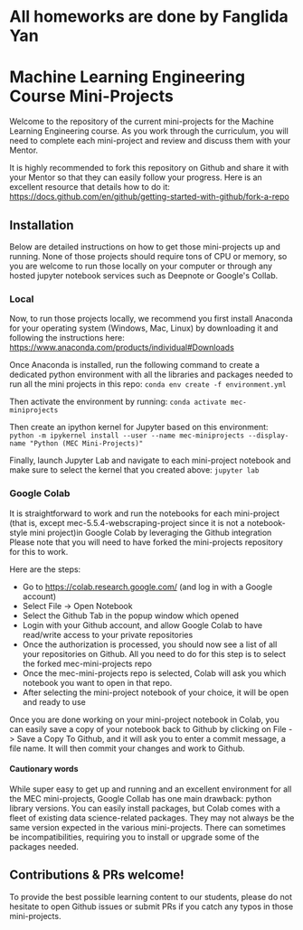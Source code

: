 # All homeworks are done by Fanglida Yan

# Machine Learning Engineering Course Mini-Projects

Welcome to the repository of the current mini-projects for the Machine Learning Engineering course. As you work through the curriculum, you will need to complete each mini-project and review and discuss them with your Mentor.

It is highly recommended to fork this repository on Github and share it with your Mentor so that they can easily follow your progress.  Here is an excellent resource that details how to do it: https://docs.github.com/en/github/getting-started-with-github/fork-a-repo

## Installation

Below are detailed instructions on how to get those mini-projects up and running. None of those projects should require tons of CPU or memory, so you are welcome to run those locally on your computer or through any hosted jupyter notebook services such as Deepnote or Google's Collab.

### Local

Now, to run those projects locally, we recommend you first install Anaconda for your operating system (Windows, Mac, Linux) by downloading it and following the instructions here: https://www.anaconda.com/products/individual#Downloads

Once Anaconda is installed, run the following command to create a dedicated python environment with all the libraries and packages needed to run all the mini projects in this repo:
```conda env create -f environment.yml```

Then activate the environment by running:
```conda activate mec-miniprojects```

Then create an ipython kernel for Jupyter based on this environment:
```python -m ipykernel install --user --name mec-miniprojects --display-name "Python (MEC Mini-Projects)"```

Finally, launch Jupyter Lab and navigate to each mini-project notebook and make sure to select the kernel that you created above:
```jupyter lab```

### Google Colab

It is straightforward to work and run the notebooks for each mini-project (that is, except mec-5.5.4-webscraping-project since it is not a notebook-style mini project)in Google Colab by leveraging the Github integration
Please note that you will need to have forked the mini-projects repository for this to work.

Here are the steps:
- Go to https://colab.research.google.com/ (and log in with a Google account)
- Select File -> Open Notebook
- Select the Github Tab in the popup window which opened
- Login with your Github account, and allow Google Colab to have read/write access to your private repositories
- Once the authorization is processed, you should now see a list of all your repositories on Github. All you need to do for this step is to select the forked mec-mini-projects repo
- Once the mec-mini-projects repo is selected, Colab will ask you which notebook you want to open in that repo. 
- After selecting the mini-project notebook of your choice, it will be open and ready to use

Once you are done working on your mini-project notebook in Colab, you can easily save a copy of your notebook back to Github by clicking on File -> Save a Copy To Github, and it will ask you to enter a commit message, a file name. It will then commit your changes and work to Github.

#### Cautionary words
While super easy to get up and running and an excellent environment for all the MEC mini-projects, Google Collab has one main drawback: python library versions. You can easily install packages, but Colab comes with a fleet of existing data science-related packages. They may not always be the same version expected in the various mini-projects. There can sometimes be incompatibilities, requiring you to install or upgrade some of the packages needed.

## Contributions & PRs welcome!

To provide the best possible learning content to our students, please do not hesitate to open Github issues or submit PRs if you catch any typos in those mini-projects.
